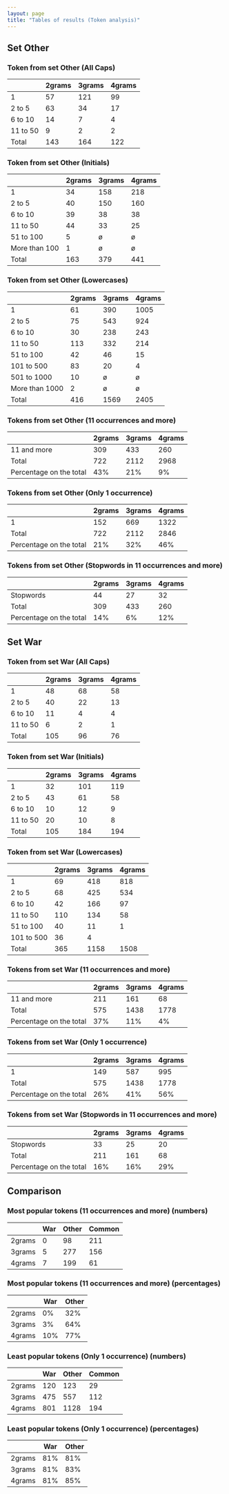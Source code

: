 ```yaml
---
layout: page
title: "Tables of results (Token analysis)"
---
```


## Set Other

### Token from set Other (All Caps)

|  | 2grams | 3grams | 4grams |
|---|---|---|---|
| 1 | 57 | 121 | 99 |
| 2 to 5 | 63 | 34 | 17 |
| 6 to 10 | 14 | 7 | 4 |
| 11 to 50 | 9 | 2 | 2 |  |
| Total | 143 | 164 | 122 |

### Token from set Other (Initials)

|  | 2grams | 3grams | 4grams |
|---|---|---|---|
| 1 | 34 | 158 | 218 |
| 2 to 5 | 40 | 150 | 160 |
| 6 to 10 | 39 | 38 | 38 |
| 11 to 50 | 44 | 33 | 25 |
| 51 to 100 | 5 | ø | ø |
| More than 100 | 1 |  ø  | ø |
| Total | 163 | 379 | 441 |

### Token from set Other (Lowercases)

|  | 2grams | 3grams | 4grams |
|---|---|---|---|
| 1 | 61 | 390 | 1005 |
| 2 to 5 | 75 | 543 | 924 | 
| 6 to 10 | 30 | 238 | 243 |
| 11 to 50 | 113 | 332 | 214 | 
| 51 to 100 | 42 | 46 | 15 | 
| 101 to 500 | 83 | 20 | 4 | 
| 501 to 1000 | 10 | ø | ø | 
| More than 1000 | 2 | ø | ø | 
| Total | 416 | 1569 | 2405 | 

### Tokens from set Other (11 occurrences and more)

|  | 2grams | 3grams | 4grams | 
|---|---|---|---|
| 11 and more | 309 | 433 | 260 | 
| Total | 722 | 2112 | 2968 | 
| Percentage on the total | 43% | 21% | 9% | 

### Tokens from set Other (Only 1 occurrence)

|  | 2grams | 3grams | 4grams | 
|---|---|---|---|
| 1 | 152 | 669 | 1322 | 
| Total | 722 | 2112 | 2846 | 
| Percentage on the total | 21% | 32% | 46% | 

### Tokens from set Other (Stopwords in 11 occurrences and more)

|  | 2grams | 3grams | 4grams | 
|---|---|---|---|
| Stopwords | 44 | 27 | 32 | 
| Total | 309 | 433 | 260 | 
| Percentage on the total | 14% | 6% | 12% | 


## Set War

### Token from set War (All Caps)

|  | 2grams | 3grams | 4grams | 
|---|---|---|---|
| 1 | 48 | 68 | 58 | 
| 2 to 5 | 40 | 22 | 13 | 
| 6 to 10 | 11 | 4 | 4 | 
| 11 to 50 | 6 | 2 | 1 | 
| Total | 105 | 96 | 76 | 

### Token from set War (Initials)

|  | 2grams | 3grams | 4grams | 
|---|---|---|---|
| 1 | 32 | 101 | 119 | 
| 2 to 5 | 43 | 61 | 58 | 
| 6 to 10 | 10 | 12 | 9 | 
| 11 to 50 | 20 | 10 | 8 | 
| Total | 105 | 184 | 194 | 

### Token from set War (Lowercases)

|  | 2grams | 3grams | 4grams | 
|---|---|---|---|
| 1 | 69 | 418 | 818 | 
| 2 to 5 | 68 | 425 | 534 | 
| 6 to 10 | 42 | 166 | 97 | 
| 11 to 50 | 110 | 134 | 58 | 
| 51 to 100 | 40 | 11 | 1 | 
| 101 to 500 | 36 | 4 | 
| Total | 365 | 1158 | 1508 | 

### Tokens from set War (11 occurrences and more)

|  | 2grams | 3grams | 4grams | 
|---|---|---|---|
| 11 and more | 211 | 161 | 68 | 
| Total | 575 | 1438 | 1778 | 
| Percentage on the total | 37% | 11% | 4% | 

### Tokens from set War (Only 1 occurrence)

|  | 2grams | 3grams | 4grams | 
|---|---|---|---|
| 1 | 149 | 587 | 995 | 
| Total | 575 | 1438 | 1778 | 
| Percentage on the total | 26% | 41% | 56% | 

### Tokens from set War (Stopwords in 11 occurrences and more)

|  | 2grams | 3grams | 4grams | 
|---|---|---|---|
| Stopwords | 33 | 25 | 20 | 
| Total | 211 | 161 | 68 | 
| Percentage on the total | 16% | 16% | 29% | 

## Comparison
### Most popular tokens (11 occurrences and more) (numbers)

|  | War | Other | Common | 
|---|---|---|---|
| 2grams | 0 | 98 | 211 | 
| 3grams | 5 | 277 | 156 | 
| 4grams | 7 | 199 | 61 | 

### Most popular tokens (11 occurrences and more) (percentages)

|  | War | Other | 
|---|---|---|
| 2grams | 0% | 32% | 
| 3grams | 3% | 64% | 
| 4grams | 10% | 77% | 

### Least popular tokens (Only 1 occurrence) (numbers)

|  | War | Other | Common | 
|---|---|---|---|
| 2grams | 120 | 123 | 29 | 
| 3grams | 475 | 557 | 112 | 
| 4grams | 801 | 1128 | 194 |  

### Least popular tokens (Only 1 occurrence) (percentages)

|  | War | Other | 
|---|---|---|
| 2grams | 81% | 81% | 
| 3grams | 81% | 83% | 
 | 4grams | 81% | 85% | 
